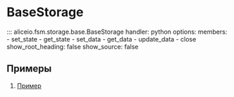 # BaseStorage

::: aliceio.fsm.storage.base.BaseStorage
    handler: python
    options:
      members:
        - set_state
        - get_state
        - set_data
        - get_data
        - update_data
        - close
      show_root_heading: false
      show_source: false

## Примеры
1. [Пример](https://github.com/K1rL3s/aliceio/blob/examples/examples/finite_state_machine.py)
